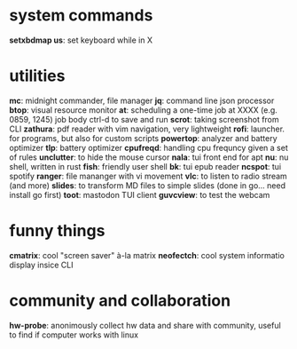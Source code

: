 # system commands
**setxbdmap us**: set keyboard while in X

# utilities
**mc**: midnight commander, file manager
**jq**: command line json processor
**btop**: visual resource monitor
**at**: scheduling a one-time job
    at XXXX (e.g. 0859, 1245)
    job body
    ctrl-d to save and run
**scrot**: taking screenshot from CLI
**zathura**: pdf reader with vim navigation, very lightweight
**rofi**: launcher. for programs, but also for custom scripts
**powertop**: analyzer and battery optimizer
**tlp**: battery optimizer
**cpufreqd**: handling cpu frequncy given a set of rules
**unclutter**: to hide the mouse cursor
**nala**: tui front end for apt
**nu**: nu shell, written in rust
**fish**: friendly user shell
**bk**: tui epub reader
**ncspot**: tui spotify
**ranger**: file mananger with vi movement
**vlc**: to listen to radio stream (and more)
**slides**: to transform MD files to simple slides (done in go... need install go first)
**toot**: mastodon TUI client
**guvcview**: to test the webcam

# funny things
**cmatrix**: cool "screen saver" à-la matrix
**neofectch**: cool system informatio display insice CLI

# community and collaboration
**hw-probe**: anonimously collect hw data and share with community, useful to find if computer works with linux
